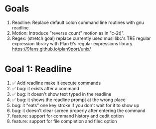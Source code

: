 # Goals
1. Readline: Replace default colon command line routines with gnu readline.
2. Motion: Introduce "reverse count" motion as in "c-2t)".
3. Regex: (stretch goal) replace currently used musl libc's TRE regular expression library with Plan 9's regular expressions library. https://9fans.github.io/plan9port/unix/

# Goal 1: Readline
1. ✅ Add readline make it execute commands
2. ✅ bug: it exists after a command
3. ✅ bug: it doesn't show text typed in the readline
4. ✅ bug: it shows the readline prompt at the wrong place
5. bug: it "eats" one key stroke if you don't wait for it to show up
6. bug: it doesn't clear screen properly after entering the command
7. feature: support for command history and cedit option
8. feature: support for file completion and filec option
